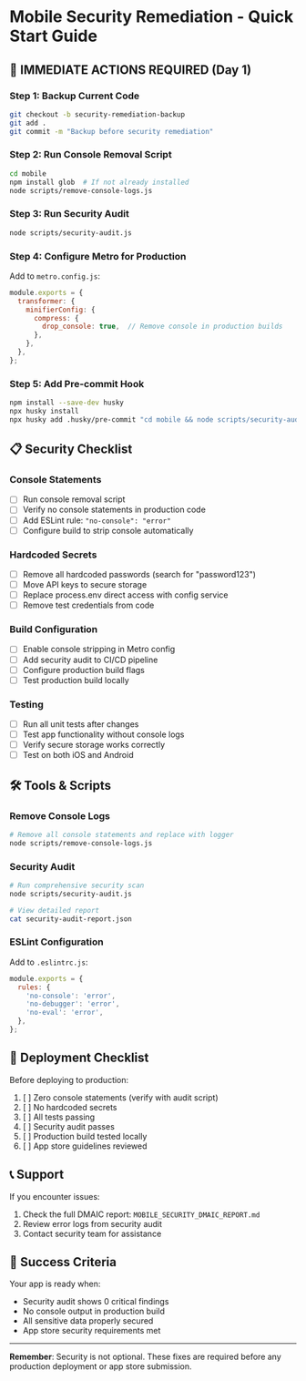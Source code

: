 # Mobile Security Remediation - Quick Start Guide

## 🚨 IMMEDIATE ACTIONS REQUIRED (Day 1)

### Step 1: Backup Current Code
```bash
git checkout -b security-remediation-backup
git add .
git commit -m "Backup before security remediation"
```

### Step 2: Run Console Removal Script
```bash
cd mobile
npm install glob  # If not already installed
node scripts/remove-console-logs.js
```

### Step 3: Run Security Audit
```bash
node scripts/security-audit.js
```

### Step 4: Configure Metro for Production
Add to `metro.config.js`:
```javascript
module.exports = {
  transformer: {
    minifierConfig: {
      compress: {
        drop_console: true,  // Remove console in production builds
      },
    },
  },
};
```

### Step 5: Add Pre-commit Hook
```bash
npm install --save-dev husky
npx husky install
npx husky add .husky/pre-commit "cd mobile && node scripts/security-audit.js"
```

## 📋 Security Checklist

### Console Statements
- [ ] Run console removal script
- [ ] Verify no console statements in production code
- [ ] Add ESLint rule: `"no-console": "error"`
- [ ] Configure build to strip console automatically

### Hardcoded Secrets
- [ ] Remove all hardcoded passwords (search for "password123")
- [ ] Move API keys to secure storage
- [ ] Replace process.env direct access with config service
- [ ] Remove test credentials from code

### Build Configuration
- [ ] Enable console stripping in Metro config
- [ ] Add security audit to CI/CD pipeline
- [ ] Configure production build flags
- [ ] Test production build locally

### Testing
- [ ] Run all unit tests after changes
- [ ] Test app functionality without console logs
- [ ] Verify secure storage works correctly
- [ ] Test on both iOS and Android

## 🛠️ Tools & Scripts

### Remove Console Logs
```bash
# Remove all console statements and replace with logger
node scripts/remove-console-logs.js
```

### Security Audit
```bash
# Run comprehensive security scan
node scripts/security-audit.js

# View detailed report
cat security-audit-report.json
```

### ESLint Configuration
Add to `.eslintrc.js`:
```javascript
module.exports = {
  rules: {
    'no-console': 'error',
    'no-debugger': 'error',
    'no-eval': 'error',
  },
};
```

## 🚀 Deployment Checklist

Before deploying to production:
1. [ ] Zero console statements (verify with audit script)
2. [ ] No hardcoded secrets
3. [ ] All tests passing
4. [ ] Security audit passes
5. [ ] Production build tested locally
6. [ ] App store guidelines reviewed

## 📞 Support

If you encounter issues:
1. Check the full DMAIC report: `MOBILE_SECURITY_DMAIC_REPORT.md`
2. Review error logs from security audit
3. Contact security team for assistance

## 🎯 Success Criteria

Your app is ready when:
- Security audit shows 0 critical findings
- No console output in production build
- All sensitive data properly secured
- App store security requirements met

---

**Remember**: Security is not optional. These fixes are required before any production deployment or app store submission.
